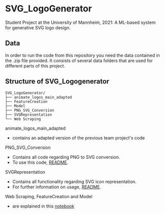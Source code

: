 # SVG_LogoGenerator

Student Project at the University of Mannheim, 2021: 
A ML-based system for generative SVG logo design.

## Data
In order to run the code from this repository you need the data contained in the .zip file provided.
It consists of several data folders that are used for different parts of this project.

## Structure of SVG_Logogenerator
```
SVG_LogoGenerator/
├── animate_logos_main_adapted
├── FeatureCreation
├── Model
├── PNG_SVG_Conversion
├── SVGRepresentation
└── Web Scraping
```



animate_logos_main_adapted
- contains an adapted version of the previous team project's code

PNG_SVG_Conversion
- Contains all code regarding PNG to SVG conversion.
- To use this code, [README](PNG_SVG_Conversion/README.md).

SVGRepresentation
- Contains all functionality regarding SVG icon representation.
- For further information on usage, [README](SVGRepresentation/README.md).

Web Scraping, FeatureCreation and Model
- are explained in this [notebook](DemoNotebook.ipynb)
